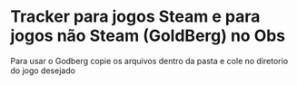 # Tracker para jogos Steam e para jogos não Steam (GoldBerg) no Obs
Para usar o Godberg copie os arquivos dentro da pasta e cole no diretorio do jogo desejado
